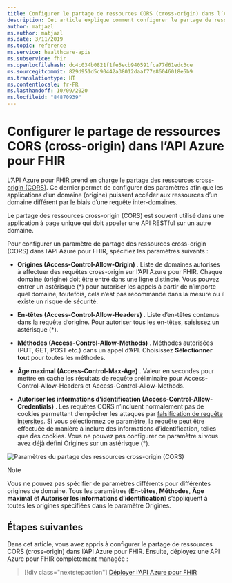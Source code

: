 ```yaml
---
title: Configurer le partage de ressources CORS (cross-origin) dans l’API Azure pour FHIR
description: Cet article explique comment configurer le partage de ressources CORS (cross-origin) dans l’API Azure pour FHIR.
author: matjazl
ms.author: matjazl
ms.date: 3/11/2019
ms.topic: reference
ms.service: healthcare-apis
ms.subservice: fhir
ms.openlocfilehash: dc4c034b0821f1fe5ecb940591fca77d61edc3ce
ms.sourcegitcommit: 829d951d5c90442a38012daaf77e86046018e5b9
ms.translationtype: HT
ms.contentlocale: fr-FR
ms.lasthandoff: 10/09/2020
ms.locfileid: "84870939"
---
```

# <a name="configure-cross-origin-resource-sharing-in-azure-api-for-fhir"></a>Configurer le partage de ressources CORS (cross-origin) dans l’API Azure pour FHIR

L’API Azure pour FHIR prend en charge le [partage des ressources cross-origin (CORS)](https://wikipedia.org/wiki/Cross-Origin_Resource_Sharing). Ce dernier permet de configurer des paramètres afin que les applications d’un domaine (origine) puissent accéder aux ressources d’un domaine différent par le biais d’une requête inter-domaines.

Le partage des ressources cross-origin (CORS) est souvent utilisé dans une application à page unique qui doit appeler une API RESTful sur un autre domaine.

Pour configurer un paramètre de partage des ressources cross-origin (CORS) dans l’API Azure pour FHIR, spécifiez les paramètres suivants :

- **Origines (Access-Control-Allow-Origin)** . Liste de domaines autorisés à effectuer des requêtes cross-origin sur l’API Azure pour FHIR. Chaque domaine (origine) doit être entré dans une ligne distincte. Vous pouvez entrer un astérisque (*) pour autoriser les appels à partir de n’importe quel domaine, toutefois, cela n’est pas recommandé dans la mesure ou il existe un risque de sécurité.

- **En-têtes (Access-Control-Allow-Headers)** . Liste d’en-têtes contenus dans la requête d’origine. Pour autoriser tous les en-têtes, saisissez un astérisque (*).

- **Méthodes (Access-Control-Allow-Methods)** . Méthodes autorisées (PUT, GET, POST etc.) dans un appel d’API. Choisissez **Sélectionner tout** pour toutes les méthodes.

- **Âge maximal (Access-Control-Max-Age)** . Valeur en secondes pour mettre en cache les résultats de requête préliminaire pour Access-Control-Allow-Headers et Access-Control-Allow-Methods.

- **Autoriser les informations d’identification (Access-Control-Allow-Credentials)** . Les requêtes CORS n’incluent normalement pas de cookies permettant d’empêcher les attaques par [falsification de requête intersites](https://en.wikipedia.org/wiki/Cross-site_request_forgery). Si vous sélectionnez ce paramètre, la requête peut être effectuée de manière à inclure des informations d’identification, telles que des cookies. Vous ne pouvez pas configurer ce paramètre si vous avez déjà défini Origines sur un astérisque (*).

![Paramètres du partage des ressources cross-origin (CORS)](media/cors/cors.png)

>[!NOTE]
>Vous ne pouvez pas spécifier de paramètres différents pour différentes origines de domaine. Tous les paramètres (**En-têtes**, **Méthodes**, **Âge maximal** et **Autoriser les informations d’identification**) s’appliquent à toutes les origines spécifiées dans le paramètre Origines.

## <a name="next-steps"></a>Étapes suivantes

Dans cet article, vous avez appris à configurer le partage de ressources CORS (cross-origin) dans l’API Azure pour FHIR. Ensuite, déployez une API Azure pour FHIR complètement managée :
 
>[!div class="nextstepaction"]
>[Déployer l’API Azure pour FHIR](fhir-paas-portal-quickstart.md)